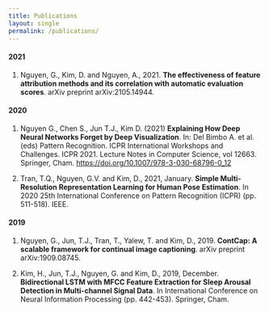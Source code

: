 ```yaml
---
title: Publications
layout: single
permalink: /publications/
---
```



#### 2021

1. Nguyen, G., Kim, D. and Nguyen, A., 2021. **The effectiveness of feature attribution methods and its correlation with automatic evaluation scores**. arXiv preprint arXiv:2105.14944.

#### 2020

1. Nguyen G., Chen S., Jun T.J., Kim D. (2021) **Explaining How Deep Neural Networks Forget by Deep Visualization**. In: Del Bimbo A. et al. (eds) Pattern Recognition. ICPR International Workshops and Challenges. ICPR 2021. Lecture Notes in Computer Science, vol 12663. Springer, Cham. https://doi.org/10.1007/978-3-030-68796-0_12

2. Tran, T.Q., Nguyen, G.V. and Kim, D., 2021, January. **Simple Multi-Resolution Representation Learning for Human Pose Estimation**. In 2020 25th International Conference on Pattern Recognition (ICPR) (pp. 511-518). IEEE.

#### 2019

1. Nguyen, G., Jun, T.J., Tran, T., Yalew, T. and Kim, D., 2019. **ContCap: A scalable framework for continual image captioning**. arXiv preprint arXiv:1909.08745.

2. Kim, H., Jun, T.J., Nguyen, G. and Kim, D., 2019, December. **Bidirectional LSTM with MFCC Feature Extraction for Sleep Arousal Detection in Multi-channel Signal Data**. In International Conference on Neural Information Processing (pp. 442-453). Springer, Cham.